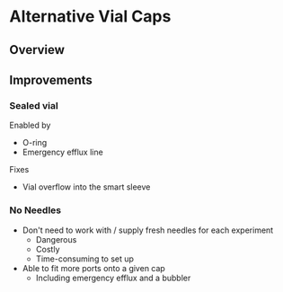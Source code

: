 # Alternative Vial Caps

## Overview



## Improvements

### Sealed vial

Enabled by

* O-ring
* Emergency efflux line

Fixes

* Vial overflow into the smart sleeve

### No Needles

* Don't need to work with / supply fresh needles for each experiment
  * Dangerous
  * Costly
  * Time-consuming to set up
* Able to fit more ports onto a given cap
  * Including emergency efflux and a bubbler

